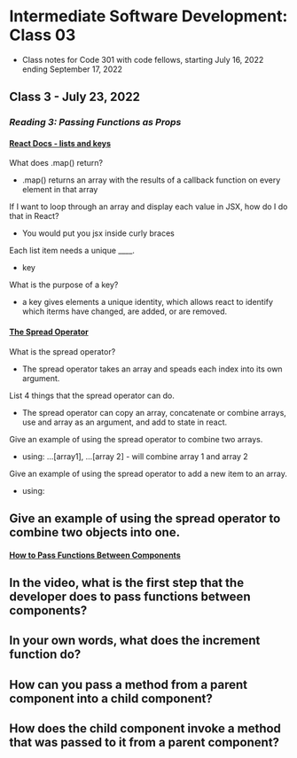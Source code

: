 # Intermediate Software Development: Class 03

* Class notes for Code 301 with code fellows, starting July 16, 2022 ending September 17, 2022

## Class 3 - July 23, 2022

### *Reading 3: Passing Functions as Props*

#### [React Docs - lists and keys](https://reactjs.org/docs/lists-and-keys.html)

What does .map() return?
- .map() returns an array with the results of a callback function on every element in that array

If I want to loop through an array and display each value in JSX, how do I do that in React?
- You would put you jsx inside curly braces

Each list item needs a unique ____.
- key

What is the purpose of a key?
- a key gives elements a unique identity, which allows react to identify which iterms have changed, are added, or are removed.

#### [The Spread Operator](https://medium.com/coding-at-dawn/how-to-use-the-spread-operator-in-javascript-b9e4a8b06fab)

What is the spread operator?
- The spread operator takes an array and speads each index into its own argument.

List 4 things that the spread operator can do.
- The spread operator can copy an array, concatenate or combine arrays, use and array as an argument, and add to state in react.

Give an example of using the spread operator to combine two arrays.
- using: ...[array1], ...[array 2] - will combine array 1 and array 2

Give an example of using the spread operator to add a new item to an array.
- using: 

Give an example of using the spread operator to combine two objects into one.
-


#### [How to Pass Functions Between Components](https://www.youtube.com/watch?v=c05OL7XbwXU)

In the video, what is the first step that the developer does to pass functions between components?
-

In your own words, what does the increment function do?
-

How can you pass a method from a parent component into a child component?
-

How does the child component invoke a method that was passed to it from a parent component?
-
